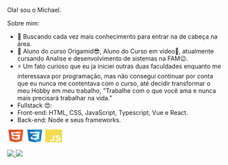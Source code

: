 Ola! sou o Michael.

Sobre mim:

- 🔭 Buscando cada vez mais conhecimento para entrar na de cabeça na área.
- 🌱 Aluno do curso Origamid😎, Aluno do Curso em video🥰, atualmente cursando Analise e desenvolvimento de sistemas na FAM😉.
- ⚡ Um fato curioso que eu ja iniciei outras duas faculdades enquanto me interessava por programação, mas não consegui continuar por conta que eu nunca me contentava com o curso, até decidir transformar o meu Hobby em meu trabalho, "Trabalhe com o que você ama e nunca mais precisará trabalhar na vida."
- Fullstack 😍: 
- Front-end: HTML, CSS, JavaScript, Typescript, Vue e React. 
- Back-end: Node e seus frameworks.
<div style="display: inline_block">
   <img align="center" alt="Michael-HTML" height="30" width="40" src="https://raw.githubusercontent.com/devicons/devicon/master/icons/html5/html5-original.svg">
   <img align="center" alt="Michael-CSS" height="30" width="40" src="https://raw.githubusercontent.com/devicons/devicon/master/icons/css3/css3-original.svg">
   <img align="center" alt="Michael-Js" height="30" width="40" src="https://raw.githubusercontent.com/devicons/devicon/master/icons/javascript/javascript-plain.svg">    
</div> <br>
<div style="display: flex">
  <a href="https://github.com/MicReisDev">
  <img height="160em" src="https://github-readme-stats.vercel.app/api?username=micreisdev&show_icons=true&theme=cobalt&include_all_commits=true&count_private=true"/>
  <img height="160em" src="https://github-readme-stats.vercel.app/api/top-langs/?username=micreisdev&layout=compact&langs_count=7&theme=cobalt"/>
</div>


